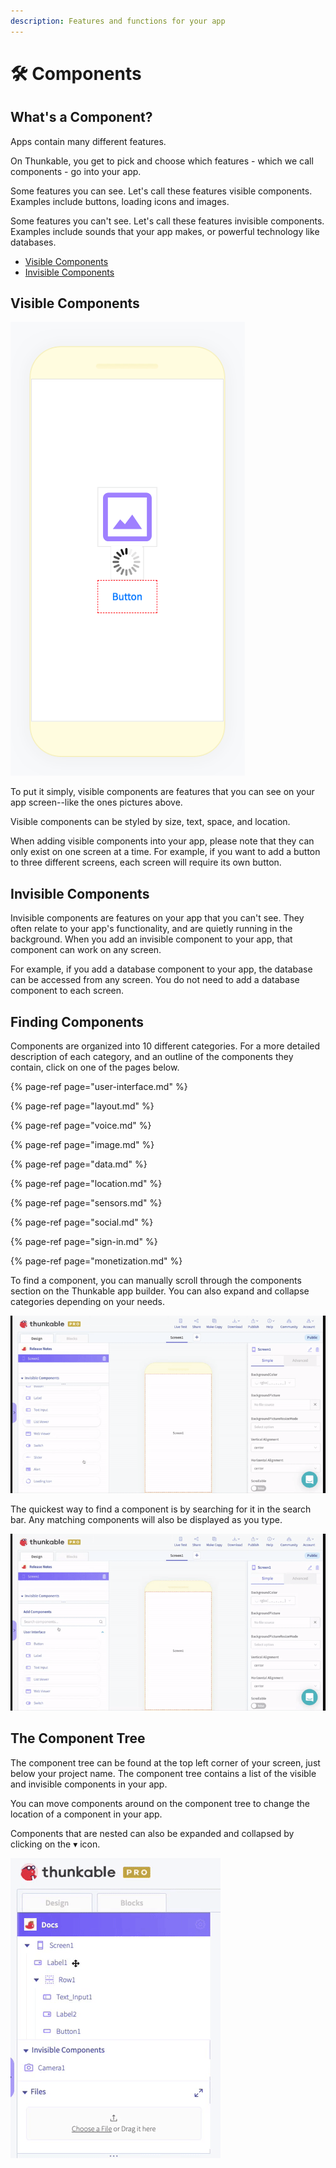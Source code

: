 ```yaml
---
description: Features and functions for your app
---
```


# 🛠️ Components

## What's a Component?

Apps contain many different features. 

On Thunkable, you get to pick and choose which features - which we call components - go into your app. 

Some features you can see. Let's call these features visible components. Examples include buttons, loading icons and images. 

Some features you can't see. Let's call these features invisible components. Examples include sounds that your app makes, or powerful technology like databases. 

* [Visible Components](components.md#visible-components)
* [Invisible Components](components.md#invisible-or-api-components)

## Visible Components

![](.gitbook/assets/image%20%2892%29.png)

To put it simply, visible components are features that you can see on your app screen--like the ones pictures above.  

Visible components can be styled by size, text, space, and location. 

When adding visible components into your app, please note that they can only exist on one screen at a time. For example, if you want to add a button to three different screens, each screen will require its own button.

## Invisible Components

Invisible components are features on your app that you can't see. They often relate to your app's functionality, and are quietly running in the background. When you add an invisible component to your app, that component can work on any screen. 

For example, if you add a database component to your app, the database can be accessed from any screen. You do not need to add a database component to each screen. 

## Finding Components

Components are organized into 10 different categories. For a more detailed description of each category, and an outline of the components they contain, click on one of the pages below.

{% page-ref page="user-interface.md" %}

{% page-ref page="layout.md" %}

{% page-ref page="voice.md" %}

{% page-ref page="image.md" %}

{% page-ref page="data.md" %}

{% page-ref page="location.md" %}

{% page-ref page="sensors.md" %}

{% page-ref page="social.md" %}

{% page-ref page="sign-in.md" %}

{% page-ref page="monetization.md" %}

To find a component, you can manually scroll through the components section on the Thunkable app builder. You can also expand and collapse categories depending on your needs.

![](.gitbook/assets/linear.gif)

The quickest way to find a component is by searching for it in the search bar. Any matching components will also be displayed as you type.

![](.gitbook/assets/search.gif)

## The Component Tree

The component tree can be found at the top left corner of your screen, just below your project name. The component tree contains a list of the visible and invisible components in your app. 

You can move components around on the component tree to change the location of a component in your app.  

Components that are nested can also be expanded and collapsed by clicking on the ▾ icon. 

![](.gitbook/assets/component_tree.gif)

